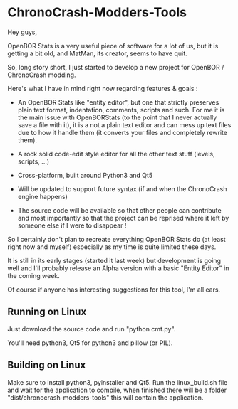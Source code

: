 # ChronoCrash-Modders-Tools

Hey guys,

OpenBOR Stats is a very useful piece of software for a lot of us, but it is getting a bit old, and MatMan, its creator, seems to have quit.

So, long story short, I just started to develop a new project for OpenBOR / ChronoCrash modding.

Here's what I have in mind right now regarding features & goals :

- An OpenBOR Stats like "entity editor", but one that strictly preserves plain text format, indentation, comments, scripts and such. For me it is the main issue with OpenBORStats (to the point that I never actually save a file with it), it is a not a plain text editor and can mess up text files due to how it handle them (it converts your files and completely rewrite them).
- A rock solid code-edit style editor for all the other text stuff (levels, scripts, ...)

- Cross-platform, built around Python3 and Qt5
- Will be updated to support future syntax (if and when the ChronoCrash engine happens)
- The source code will be available so that other people can contribute and most importantly so that the project can be reprised where it left by someone else if I were to disappear !

So I certainly don't plan to recreate everything OpenBOR Stats do (at least right now and myself) especially as my time is quite limited these days.

It is still in its early stages (started it last week) but development is going well and I'll probably release an Alpha version with a basic "Entity Editor" in the coming week.

Of course if anyone has interesting suggestions for this tool, I'm all ears.

## Running on Linux

Just download the source code and run "python cmt.py".

You'll need python3, Qt5 for python3 and pillow (or PIL).

## Building on Linux

Make sure to install python3, pyinstaller and Qt5. Run the linux_build.sh file and wait for the application to compile, when finished there will be a folder "dist/chronocrash-modders-tools" this will contain the application.
